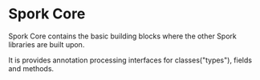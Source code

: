 # Spork Core

Spork Core contains the basic building blocks where the other Spork libraries are built upon.

It is provides annotation processing interfaces for classes("types"), fields and methods.